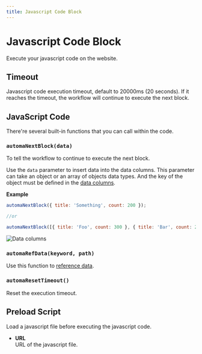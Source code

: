 ```yaml
---
title: Javascript Code Block
---
```


# Javascript Code Block
Execute your javascript code on the website.

## Timeout
Javascript code execution timeout, default to 20000ms (20 seconds). If it reaches the timeout, the workflow will continue to execute the next block.

## JavaScript Code
There're several built-in functions that you can call within the code.

### `automaNextBlock(data)`
To tell the workflow to continue to execute the next block.

Use the `data` parameter to insert data into the data columns. This parameter can take an object or an array of objects data types. And the key of the object must be defined in the [data columns](/api-reference/data-columns.md).

**Example**
```js
automaNextBlock({ title: 'Something', count: 200 });

//or

automaNextBlock([{ title: 'Foo', count: 300 }, { title: 'Bar', count: 200 }])
```
![Data columns](https://res.cloudinary.com/chat-story/image/upload/v1642474574/automa/chrome_7ehs03LPjU_i0ivn2.png)

### `automaRefData(keyword, path)`
Use this function to [reference data](/api-reference/reference-data.md).

### `automaResetTimeout()`
Reset the execution timeout.

## Preload Script
Load a javascript file before executing the javascript code.
- **URL** <br>
	URL of the javascript file.